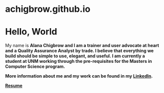 # achigbrow.github.io
# Hello, World

My name is <strong>Alana Chigbrow<strong> and I am a trainer and user advocate at heart and a Quality Assurance Analyst by trade. I believe that everything we build should be simple to use, elegant, and useful. I am currently a student at UNM working through the pre-requisites for the Masters in Computer Science program.   
  

More information about me and my work can be found in my [LinkedIn](https://www.linkedin.com/in/alana-chigbrow-03a40996/).  

[Resume](resume.md)
